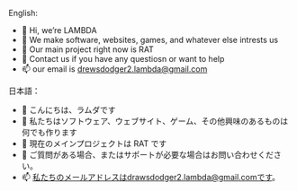 English:
- 👋 Hi, we’re LAMBDA
-  👀 We make software, websites, games, and whatever else intrests us
- 🌱 Our main project right now is RAT
- 💞️ Contact us if you have any questiosn or want to help
- 📫 our email is drewsdodger2.lambda@gmail.com

日本語：
- 👋 こんにちは、ラムダです
- 👀 私たちはソフトウェア、ウェブサイト、ゲーム、その他興味のあるものは何でも作ります
- 🌱 現在のメインプロジェクトは RAT です
- 💞️ ご質問がある場合、またはサポートが必要な場合はお問い合わせください。
- 📫 私たちのメールアドレスはdrawsdodger2.lambda@gmail.comです。
<!---
LAMBDA-UK/LAMBDA-UK is a ✨ special ✨ repository because its `README.md` (this file) appears on your GitHub profile.
You can click the Preview link to take a look at your changes.
--->
